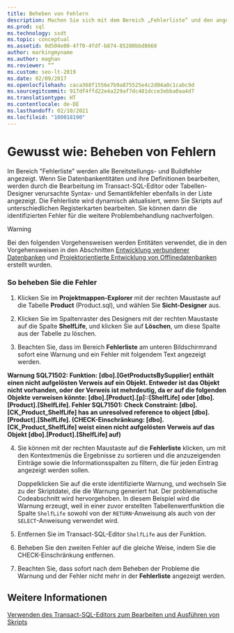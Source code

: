 ```yaml
---
title: Beheben von Fehlern
description: Machen Sie sich mit dem Bereich „Fehlerliste“ und den angezeigten Fehlertypen vertraut. Sie erfahren, wie Sie Informationen aus der Fehlerliste sortieren und filtern sowie Fehlerquellen identifizieren.
ms.prod: sql
ms.technology: ssdt
ms.topic: conceptual
ms.assetid: 0d504e00-4ff0-4fdf-b874-85280bbd8668
author: markingmyname
ms.author: maghan
ms.reviewer: “”
ms.custom: seo-lt-2019
ms.date: 02/09/2017
ms.openlocfilehash: caca368f1556e7b9a875525e4c2d84a0c1cabc9d
ms.sourcegitcommit: 917df4ffd22e4a229af7dc481dcce3ebba0aa4d7
ms.translationtype: HT
ms.contentlocale: de-DE
ms.lasthandoff: 02/10/2021
ms.locfileid: "100018190"
---
```

# <a name="how-to-fix-errors"></a>Gewusst wie: Beheben von Fehlern

Im Bereich "Fehlerliste" werden alle Bereitstellungs- und Buildfehler angezeigt. Wenn Sie Datenbankentitäten und ihre Definitionen bearbeiten, werden durch die Bearbeitung im Transact\-SQL-Editor oder Tabellen-Designer verursachte Syntax- und Semantikfehler ebenfalls in der Liste angezeigt. Die Fehlerliste wird dynamisch aktualisiert, wenn Sie Skripts auf unterschiedlichen Registerkarten bearbeiten. Sie können dann die identifizierten Fehler für die weitere Problembehandlung nachverfolgen.  
  
> [!WARNING]  
> Bei den folgenden Vorgehensweisen werden Entitäten verwendet, die in den Vorgehensweisen in den Abschnitten [Entwicklung verbundener Datenbanken](../ssdt/connected-database-development.md) und [Projektorientierte Entwicklung von Offlinedatenbanken](../ssdt/project-oriented-offline-database-development.md) erstellt wurden.  
  
### <a name="to-fix-errors"></a>So beheben Sie die Fehler  
  
1.  Klicken Sie im **Projektmappen-Explorer** mit der rechten Maustaste auf die Tabelle **Product** (Product.sql), und wählen Sie **Sicht-Designer** aus.  
  
2.  Klicken Sie im Spaltenraster des Designers mit der rechten Maustaste auf die Spalte **ShelfLife**, und klicken Sie auf **Löschen**, um diese Spalte aus der Tabelle zu löschen.  
  
3.  Beachten Sie, dass im Bereich **Fehlerliste** am unteren Bildschirmrand sofort eine Warnung und ein Fehler mit folgendem Text angezeigt werden.  
  
**Warnung SQL71502: Funktion: [dbo].[GetProductsBySupplier] enthält einen nicht aufgelösten Verweis auf ein Objekt. Entweder ist das Objekt nicht vorhanden, oder der Verweis ist mehrdeutig, da er auf die folgenden Objekte verweisen könnte: [dbo].[Product].[p]::[ShelfLife] oder [dbo].[Product].[ShelfLife]. Fehler SQL71501: Check Constraint: [dbo].[CK_Product_ShelfLife] has an unresolved reference to object [dbo].[Product].[ShelfLife]. (CHECK-Einschränkung: [dbo].[CK_Product_ShelfLife] weist einen nicht aufgelösten Verweis auf das Objekt [dbo].[Product].[ShelfLife] auf)**  
  
4.  Sie können mit der rechten Maustaste auf die **Fehlerliste** klicken, um mit den Kontextmenüs die Ergebnisse zu sortieren und die anzuzeigenden Einträge sowie die Informationsspalten zu filtern, die für jeden Eintrag angezeigt werden sollen.  
  
    Doppelklicken Sie auf die erste identifizierte Warnung, und wechseln Sie zu der Skriptdatei, die die Warnung generiert hat. Der problematische Codeabschnitt wird hervorgehoben. In diesem Beispiel wird die Warnung erzeugt, weil in einer zuvor erstellten Tabellenwertfunktion die Spalte `ShelfLife` sowohl von der `RETURN`-Anweisung als auch von der `SELECT`-Anweisung verwendet wird.  
  
5.  Entfernen Sie im Transact\-SQL-Editor `ShelfLife` aus der Funktion.  
  
6.  Beheben Sie den zweiten Fehler auf die gleiche Weise, indem Sie die CHECK-Einschränkung entfernen.  
  
7.  Beachten Sie, dass sofort nach dem Beheben der Probleme die Warnung und der Fehler nicht mehr in der **Fehlerliste** angezeigt werden.  
  
## <a name="see-also"></a>Weitere Informationen  
[Verwenden des Transact-SQL-Editors zum Bearbeiten und Ausführen von Skripts](../ssdt/use-transact-sql-editor-to-edit-and-execute-scripts.md)  
  
